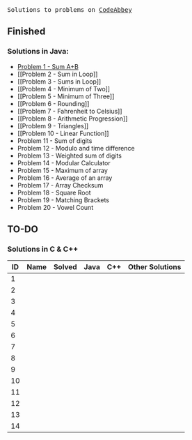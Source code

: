 <pre>Solutions to problems on <a href="https://codeabbey.com/" target="_blank">CodeAbbey</a></pre>

## Finished
### Solutions in Java:

* [Problem 1 - Sum A+B](Problem1/README.md)
* [[Problem 2 - Sum in Loop]]
* [[Problem 3 - Sums in Loop]]
* [[Problem 4 - Minimum of Two]]
* [[Problem 5 - Minimum of Three]]
* [[Problem 6 - Rounding]]
* [[Problem 7 - Fahrenheit to Celsius]]
* [[Problem 8 - Arithmetic Progression]]
* [[Problem 9 - Triangles]]
* [[Problem 10 - Linear Function]]
* Problem 11 - Sum of digits
* Problem 12 - Modulo and time difference
* Problem 13 - Weighted sum of digits
* Problem 14 - Modular Calculator
* Problem 15 - Maximum of array
* Problem 16 - Average of an array
* Problem 17 - Array Checksum 
* Problem 18 - Square Root
* Problem 19 - Matching Brackets
* Problem 20 - Vowel Count

## TO-DO
### Solutions in C & C++

| ID | Name                                            | Solved | Java | C++ | Other Solutions          |
|----|-------------------------------------------------|--------|------|-----|--------------------------|
| 1  |                                                 |        |      |     |                          |
| 2  |                                                 |        |      |     |                          |
| 3  |                                                 |        |      |     |                          |
| 4  |                                                 |        |      |     |                          |
| 5  |                                                 |        |      |     |                          |
| 6  |                                                 |        |      |     |                          |
| 7  |                                                 |        |      |     |                          |
| 8  |                                                 |        |      |     |                          |
| 9  |                                                 |        |      |     |                          |
| 10 |                                                 |        |      |     |                          |
| 11 |                                                 |        |      |     |                          |
| 12 |                                                 |        |      |     |                          |
| 13 |                                                 |        |      |     |                          |
| 14 |                                                 |        |      |     |                          |
